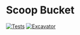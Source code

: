 # Scoop Bucket

[![Tests](https://github.com/thegamerx1/scoop_bucket/actions/workflows/ci.yml/badge.svg)](https://github.com/thegamerx1/scoop_bucket/actions/workflows/ci.yml) [![Excavator](https://github.com/thegamerx1/scoop_bucket/actions/workflows/excavator.yml/badge.svg)](https://github.com/thegamerx1/scoop_bucket/actions/workflows/excavator.yml)
